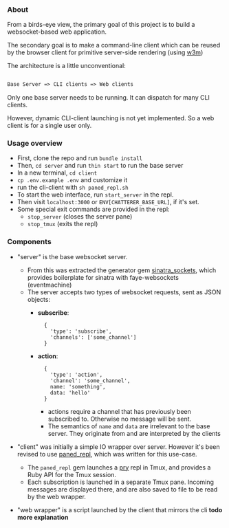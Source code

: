 ### About

From a birds-eye view, the primary goal of this project is to build a websocket-based web application.

The secondary goal is to make a command-line client which can be reused by the browser client for primitive server-side rendering (using [w3m](http://w3m.sourceforge.net/))

The architecture is a little unconventional:

```txt

Base Server => CLI clients => Web clients

```

Only one base server needs to be running. It can dispatch for many CLI clients.

However, dynamic CLI-client launching is not yet implemented. So a web client is for a single user only.

### Usage overview

- First, clone the repo and run `bundle install`
- Then, `cd server` and run `thin start` to run the base server
- In a new terminal, `cd client`
- `cp .env.example .env` and customize it
- run the cli-client with `sh paned_repl.sh`
- To start the web interface, run `start_server` in the repl.
- Then visit `localhost:3000` or `ENV[CHATTERER_BASE_URL]`, if it's set.
- Some special exit commands are provided in the repl:
  - `stop_server` (closes the server pane)
  - `stop_tmux` (exits the repl)

### Components

- "server" is the base websocket server.
  - From this was extracted the generator gem [sinatra_sockets](http://github.com/maxpleaner/sinatra_sockets), which provides boilerplate for sinatra with faye-websockets (eventmachine)
  - The server accepts two types of websocket requests, sent as JSON objects:
    - **subscribe**:

            {
              'type': 'subscribe',
              'channels': ['some_channel']
            }
    - **action**:

            {
              'type': 'action',
              'channel': 'some_channel',
              name: 'something',
              data: 'hello'
            }
      - actions require a channel that has previously been subscribed to. Otherwise no message will be sent.
      - The semantics of `name` and `data` are irrelevant to the base server.
      They originate from and are interpreted by the clients

- "client" was initially a simple IO wrapper over server. However it's been
revised to use [paned_repl](https://github.com/maxpleaner/paned_repl), which was written for this use-case.
  - The `paned_repl` gem launches a [pry](http://pryrepl.org) repl in Tmux, and provides a Ruby API for the Tmux session.
  - Each subscription is launched in a separate Tmux pane. Incoming messages are displayed there, and are also saved to file to be read by the web wrapper.

- "web wrapper" is a script launched by the client that mirrors the cli **todo more explanation**
